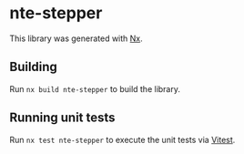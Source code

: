 # nte-stepper

This library was generated with [Nx](https://nx.dev).

## Building

Run `nx build nte-stepper` to build the library.

## Running unit tests

Run `nx test nte-stepper` to execute the unit tests via [Vitest](https://vitest.dev/).
